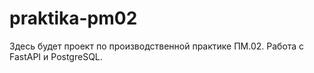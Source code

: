 # praktika-pm02
Здесь будет проект по производственной практике ПМ.02. Работа с FastAPI и PostgreSQL.
